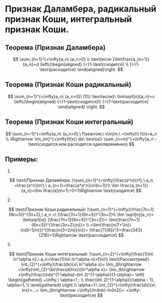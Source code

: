 # Признак Даламбера, радикальный признак Коши, интегральный признак Коши.

## Теорема (Признак Даламбера)

$$
\sum_{n=1}^{+\infty}a_n\ (a_n>0) \\
\text{если }\lim\frac{a_{n+1}}{a_n}=d
\left\{\begin{aligned}
  {<}1-\text{сходится} \\
  {>}1-\text{расходится}
\end{aligned}\right.
$$

## Теорема (Признак Коши радикальный)

$$
\sum_{n=1}^{+\infty}a_n\ (a_n>0)\ (1)\\
\text{если}\ \lim\sqrt[n]{a_n}=c
\left\{\begin{aligned}
  {<}1-\text{сходится}\\
  {>}1-\text{расходится}
\end{aligned} \right.
$$

## Теорема (Признак Коши интегральный)

$$
\sum_{n=1}^{+\infty}a_n\ (a_n>0),\ f\searrow,\ x\in[m,\ +\infty)\\
f(n)=a_n \\
\Rightarrow \int_{m}^{+\infty}f(x)\ dx\ \text{и}\ \sum_{n=m}^{+\infty}a_n -
\text{сходится или расходится однолвременно}
$$

## Примеры:

1.
$$
\text{Признак Даламбера: }\sum_{n=1}^{+\infty}\frac{a^n}{n!},\
a_n =\frac{a^n}{n!},\ a_{n+1}=\frac{a*a^n}{n!(n+1)}\\
\lim \frac{a_{n+1}}{a_n}=\lim \frac{a}{n+1}=0<1\Rightarrow \text{сходится}
$$

2. 
$$
\text{Признак Коши радикальный: }\sum_{n=1}^{+\infty}(\frac{7n+1}{6n+5})^{3n+2},\ 
a_n =\ (\frac{7n+1}{6n+5})^{3n+2}\\ \lim \sqrt[n]{a_n}=
\lim\sqrt[n]{ (\frac{7n+1}{6n+5})^{3n+2}}=
\lim(\frac{7n+1}{6n+5})^{\frac{3n+2}{n}}= \\
=\lim(\frac{n(7+1/n)}{n(6+5/n)})^{\frac{n(3+2/n)}{n}}=
(\frac{7}{6})^3=\frac{343}{216}>1\Rightarrow \text{рассходится}
$$

3. 
$$
\text{Признак Коши интегральный: }\sum_{n=2}^{+\infty}\frac{1}{n\ ln^\alpha n},\
a_n=\frac{1}{n\ ln^\alpha n}=f(n)\\ \text{Рассмотрим}\ 
\int_{2}^{+\infty}\frac{dx}{x\ ln^\alpha x}=
\lim_{b\rightarrow +\infty}\int_{2}^{b}\frac{d(lnx)}{ln^\alpha x}=
\lim_{b\rightarrow +\infty}\frac{(lnb)^{1-\alpha}-(ln\ 2)^{1-\alpha}}{1-\alpha}=
\left[ 
  \begin{gathered} 
    +\infty,\ \alpha<1 ; \\ 
    \frac{(ln\ 2)^{1-\alpha}}{\alpha - 1}, \alpha>1, \\ 
  \end{gathered} 
\right.\\
\alpha=1:\ \int_{2}^{+\infty}\frac{dx}{x\ lnx}=...=
\lim_{b\rightarrow +\infty}(ln(lnb)-ln(ln2))=
+\infty-\text{расходится}
$$
